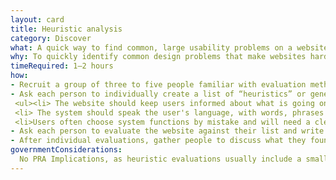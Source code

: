 ```yaml
---
layout: card
title: Heuristic analysis
category: Discover
what: A quick way to find common, large usability problems on a website.
why: To quickly identify common design problems that make websites hard to use without conducting more involved user research.
timeRequired: 1–2 hours
how:
- Recruit a group of three to five people familiar with evaluation methods. These people are not necessarily designers, but are familiar with common usability best practices. They are usually not users.
- Ask each person to individually create a list of “heuristics” or general usability best practices. Examples of heuristics from Nielsen’s “10 Usability Heuristics for User Interface Design” include
 <ul><li> The website should keep users informed about what is going on, through appropriate feedback within reasonable time.</li>
 <li> The system should speak the user's language, with words, phrases and concepts familiar to the user, rather than system-oriented terms.</li>
 <li>Users often choose system functions by mistake and will need a clearly marked “emergency exit” to leave the unwanted state without having to go through an extended dialogue.</li></ul>
- Ask each person to evaluate the website against their list and write down possible problems.
- After individual evaluations, gather people to discuss what they found and prioritize potential problems.
governmentConsiderations:
  No PRA Implications, as heuristic evaluations usually include a small number of evaluators. If conducted with nine or fewer members of the public, the PRA does not apply, 5 CFR 1320.5(c)4. If participants are employees, the PRA does not apply. See the methods for Recruiting and Privacy for more tips on taking input from the public.
---
```

